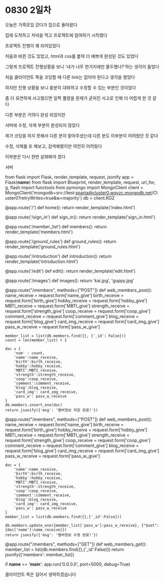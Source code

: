 # 0830 2일차
오늘은 가족모임 갔다가 집으로 돌아왔다

집에 도착하고 저녁을 먹고 프로젝트에 참여하기 시작했다

프로젝트 진행이 꽤 되어있었다

처음과 바뀐 것도 있었고, html과 css를 붙여 더 예쁘게 완성된 것도 있었다

 

그렇게 프로젝트 진행상황을 보니 '내가 너무 한가지에만 몰두했나?'하는 생각이 들었다

처음 클라이언트 쪽을 코딩할 때 다른 link는 없어야 된다고 생각을 했었다

하지만 진행 상황을 보니 충분히 대화하고 수정할 수 있는 부분인 것이었다

좀 더 유연하게 사고했으면 일찍 풀렸을 문제가 굳혀진 사고로 인해 더 어렵게 한 것 같다

 

다른 부분은 거의다 완성 되었지만

서버에 수정, 삭제 부분이 완성되지 않았다

제가 코딩을 하지 못해서 다른 분이 맡아주셨는데 다른 분도 이부분이 어려웠던 것 같다

수정, 삭제를 또 해보고, 검색해봤지만 여전히 어려웠다

이부분은 다시 한번 살펴봐야 겠다

 

서버

from flask import Flask, render_template, request, jsonify
app = Flask(__name__)
from flask import Blueprint, render_template, request, url_for, g, flash
import functools
from pymongo import MongoClient
client = MongoClient('mongodb+srv://test:sparta@cluster0.wqvzc.mongodb.net/Cluster0?retryWrites=true&w=majority')
db = client.KGZ

@app.route('/')
def home():
    return render_template('index.html')

@app.route('/sign_in')
def sign_in():
    return render_template('sign_in.html')

@app.route('/member_list')
def members():
    return render_template('members.html')

@app.route('/ground_rules')
def ground_rules():
    return render_template('ground_rules.html')

@app.route('/introduction')
def introduction():
    return render_template('introduction.html')

@app.route('/edit')
def edit():
    return render_template('edit.html')

@app.route('/images')
def images():
    return 'kai.jpg', 'guppy.jpg'


@app.route("/members", methods=["POST"])
def web_members_post():
    name_receive = request.form['name_give']
    birth_receive = request.form['birth_give']
    hobby_receive = request.form['hobby_give']
    MBTI_receive = request.form['MBTI_give']
    strength_receive = request.form['strength_give']
    coop_receive = request.form['coop_give']
    comment_receive = request.form['comment_give']
    blog_receive = request.form['blog_give']
    card_img_receive = request.form['card_img_give']
    pass_w_receive = request.form['pass_w_give']

    member_list = list(db.members.find({}, {'_id': False}))
    count = len(member_list) + 1

    doc = {
        'num' : count,
        'name':name_receive,
        'birth':birth_receive,
        'hobby':hobby_receive,
        'MBTI':MBTI_receive,
        'strength':strength_receive,
        'coop':coop_receive,
        'comment':comment_receive,
        'blog':blog_receive,
        'card_img': card_img_receive,
        'pass_w': pass_w_receive
    }
    db.members.insert_one(doc)
    return jsonify({'msg': '멤버정보 저장 완료!'})

@app.route("/members", methods=["POST"])
def web_members_post():
    name_receive = request.form['name_give']
    birth_receive = request.form['birth_give']
    hobby_receive = request.form['hobby_give']
    MBTI_receive = request.form['MBTI_give']
    strength_receive = request.form['strength_give']
    coop_receive = request.form['coop_give']
    comment_receive = request.form['comment_give']
    blog_receive = request.form['blog_give']
    card_img_receive = request.form['card_img_give']
    pass_w_receive = request.form['pass_w_give']
    
    doc = {
        'name':name_receive,
        'birth':birth_receive,
        'hobby':hobby_receive,
        'MBTI':MBTI_receive,
        'strength':strength_receive,
        'coop':coop_receive,
        'comment':comment_receive,
        'blog':blog_receive,
        'card_img': card_img_receive,
        'pass_w': pass_w_receive        
    }
    member_list = list(db.members.find({},{'_id':False}))

    db.members.update_one({member_list['pass_w']:pass_w_receive}, {"$set":{doc['name']:name_receive}})
    return jsonify({'msg': '멤버정보 수정 완료!'})

@app.route("/members", methods=["GET"])
def web_members_get():
    member_list = list(db.members.find({},{'_id':False}))
    return jsonify({'members': member_list})

if __name__ == '__main__':
    app.run('0.0.0.0', port=5000, debug=True)
 

클라이언트 쪽은 길어서 생략하겠습니다